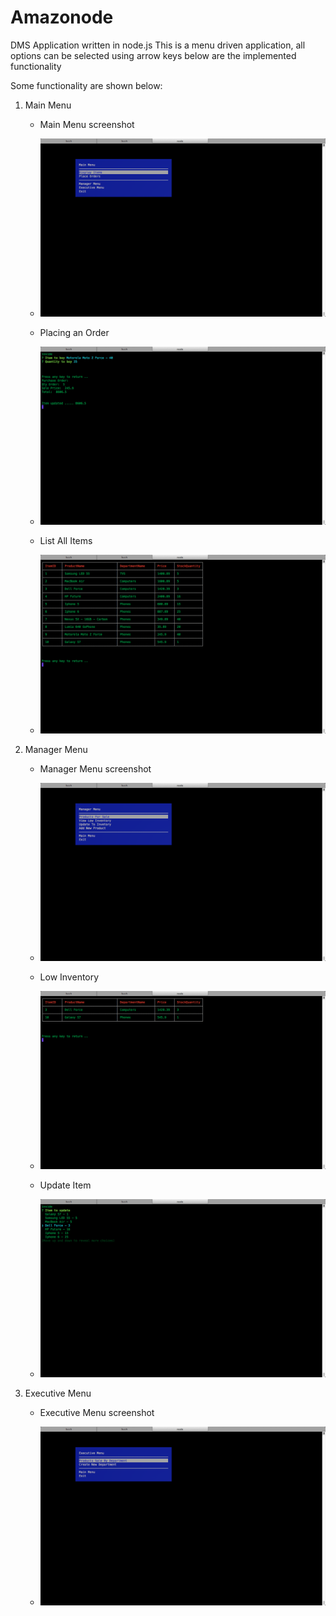 # Amazonode
DMS Application written in node.js
This is a menu driven application, all options can be selected using arrow keys
below are the implemented functionality

Some functionality are shown below:

1. Main Menu
    + Main Menu screenshot

    + ![Main Menu](screenshots/mainmenu.png)

    + Placing an Order

	+ ![Placing Order](screenshots/placeorder.png)

    + List All Items

	+ ![List Items](screenshots/listitems.png)	

2. Manager Menu
    + Manager Menu screenshot

    + ![Manager Menu](screenshots/managermenu.png)

    + Low Inventory

	+ ![List Items](screenshots/lowinventory.png)	

    + Update Item

	+ ![Update Item](screenshots/updateitem.png)	

3. Executive Menu
    + Executive Menu screenshot

    + ![Executive Menu](screenshots/executivemenu.png)
